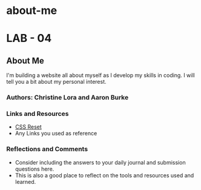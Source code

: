 # about-me

# LAB - 04

## About Me

I'm building a website all about myself as I develop my skills in coding. I will tell you a bit about my personal interest. 

### Authors: Christine Lora and Aaron Burke

### Links and Resources
* [CSS Reset](https://meyerweb.com/eric/tools/css/reset/)
* Any Links you used as reference

### Reflections and Comments
* Consider including the answers to your daily journal and submission questions here.
* This is also a good place to reflect on the tools and resources used and learned.